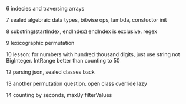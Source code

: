6 indecies and traversing arrays

7 sealed algebraic data types, bitwise ops, lambda, constuctor init

8 substring(startIndex, endIndex) endIndex is exclusive.  regex

9 lexicographic permutation

10 lesson: for numbers with hundred thousand digits, just use string not BigInteger. IntRange better than counting to 50

12 parsing json, sealed classes back

13 another permutation question. open class override lazy

14 counting by seconds, maxBy filterValues